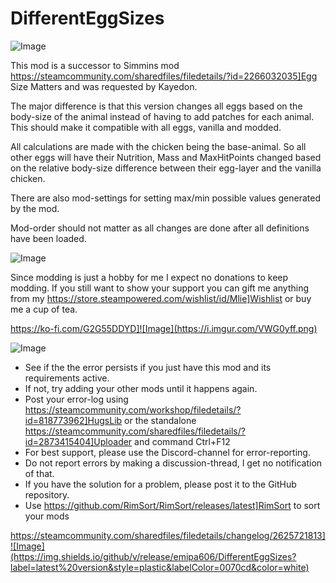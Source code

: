 # DifferentEggSizes

![Image](https://i.imgur.com/iCj5o7O.png)

This mod is a successor to Simmins mod https://steamcommunity.com/sharedfiles/filedetails/?id=2266032035]Egg Size Matters and was requested by Kayedon.

The major difference is that this version changes all eggs based on the body-size of the animal instead of having to add patches for each animal. This should make it compatible with all eggs, vanilla and modded.

All calculations are made with the chicken being the base-animal. So all other eggs will have their Nutrition, Mass and MaxHitPoints changed based on the relative body-size difference between their egg-layer and the vanilla chicken.

There are also mod-settings for setting max/min possible values generated by the mod.

Mod-order should not matter as all changes are done after all definitions have been loaded.
	

![Image](https://i.imgur.com/Ds0rBAD.png)

Since modding is just a hobby for me I expect no donations to keep modding. If you still want to show your support you can gift me anything from my https://store.steampowered.com/wishlist/id/Mlie]Wishlist or buy me a cup of tea.

https://ko-fi.com/G2G55DDYD]![Image](https://i.imgur.com/VWG0yff.png)


![Image](https://i.imgur.com/5xwDG6H.png)



-  See if the the error persists if you just have this mod and its requirements active.
-  If not, try adding your other mods until it happens again.
-  Post your error-log using https://steamcommunity.com/workshop/filedetails/?id=818773962]HugsLib or the standalone https://steamcommunity.com/sharedfiles/filedetails/?id=2873415404]Uploader and command Ctrl+F12
-  For best support, please use the Discord-channel for error-reporting.
-  Do not report errors by making a discussion-thread, I get no notification of that.
-  If you have the solution for a problem, please post it to the GitHub repository.
-  Use https://github.com/RimSort/RimSort/releases/latest]RimSort to sort your mods



https://steamcommunity.com/sharedfiles/filedetails/changelog/2625721813]![Image](https://img.shields.io/github/v/release/emipa606/DifferentEggSizes?label=latest%20version&style=plastic&labelColor=0070cd&color=white)

